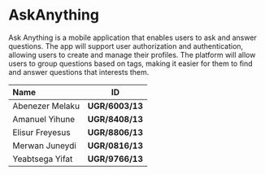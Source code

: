 # AskAnything

Ask Anything is a mobile application that enables users to ask and answer questions. The app will support user authorization and authentication, allowing users to create and manage their profiles. The platform will allow users to group questions based on tags, making it easier for them to find and answer questions that interests them.

|        Name      |       ID        |
|:-----------------|:---------------:|
| Abenezer Melaku  | **UGR/6003/13** |
| Amanuel Yihune   | **UGR/8408/13** |
| Elisur Freyesus  | **UGR/8806/13** |  
| Merwan Juneydi   | **UGR/0816/13** |    
| Yeabtsega Yifat  | **UGR/9766/13** |  
